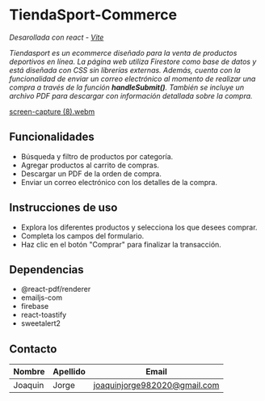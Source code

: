 # **TiendaSport-Commerce**
_Desarollada con react - [Vite](https://vitejs.dev/)_

_Tiendasport es un ecommerce diseñado para la venta de productos deportivos en línea. La página web utiliza Firestore como base de datos y está diseñada con CSS sin librerías externas. Además, cuenta con la funcionalidad de enviar un correo electrónico al momento de realizar una compra a través de la función **handleSubmit()**. También se incluye un archivo PDF para descargar con información detallada sobre la compra._

[screen-capture (8).webm](https://user-images.githubusercontent.com/112964370/231614493-249e8a85-5f7c-416a-90e7-734c50f33b15.webm)



## Funcionalidades
 * Búsqueda y filtro de productos por categoría.
 * Agregar productos al carrito de compras.
* Descargar un PDF de la orden de compra. 
* Enviar un correo electrónico con los detalles de la compra.


## Instrucciones de uso
 * Explora los diferentes productos y selecciona los que desees comprar.
 * Completa los campos del formulario.
* Haz clic en el botón "Comprar" para finalizar la transacción.

## Dependencias
* @react-pdf/renderer
* emailjs-com
* firebase
* react-toastify
* sweetalert2



## Contacto
|Nombre | Apellido| Email|
|---|---|---|
|Joaquin | Jorge| joaquinjorge982020@gmail.com|

